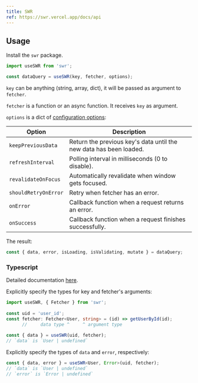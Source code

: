 ```yaml
---
title: SWR
ref: https://swr.vercel.app/docs/api
---
```


## Usage

Install the `swr` package.

```js
import useSWR from 'swr';

const dataQuery = useSWR(key, fetcher, options);
```

`key` can be anything (string, array, dict),
it will be passed as argument to `fetcher`.

`fetcher` is a function or an async function.
It receives `key` as argument.

`options` is a dict of [configuration options](https://swr.vercel.app/docs/api#options):

| Option               | Description                                                        |
| -------------------- | ------------------------------------------------------------------ |
| `keepPreviousData`   | Return the previous key's data until the new data has been loaded. |
| `refreshInterval`    | Polling interval in milliseconds (0 to disable).                   |
| `revalidateOnFocus`  | Automatically revalidate when window gets focused.                 |
| `shouldRetryOnError` | Retry when fetcher has an error.                                   |
| `onError`            | Callback function when a request returns an error.                 |
| `onSuccess`          | Callback function when a request finishes successfully.            |

The result:

```js
const { data, error, isLoading, isValidating, mutate } = dataQuery;
```

### Typescript

Detailed documentation [here](https://swr.vercel.app/docs/typescript).

Explicitly specify the types for key and fetcher's arguments:

```ts
import useSWR, { Fetcher } from 'swr';
 
const uid = 'user_id';
const fetcher: Fetcher<User, string> = (id) => getUserById(id);
      //     data type ^     ^ argument type
 
const { data } = useSWR(uid, fetcher);
// `data` is `User | undefined`
```

Explicitly specify the types of `data` and `error`, respectively:

```ts
const { data, error } = useSWR<User, Error>(uid, fetcher);
// `data` is `User | undefined`
// `error` is `Error | undefined`
```
